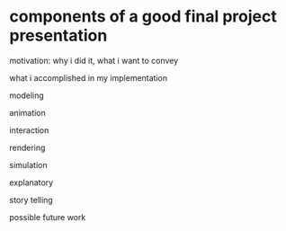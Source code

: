 # components of a good final project presentation

motivation: why i did it, what i want to convey

what i accomplished in my implementation

modeling

animation

interaction

rendering

simulation

explanatory

story telling

possible future work
